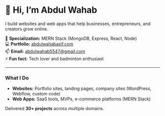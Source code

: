 # 👋 Hi, I’m Abdul Wahab

I build websites and web apps that help businesses, entrepreneurs, and creators grow online.  

🌱 **Specialization:** MERN Stack (MongoDB, Express, React, Node)  
💻 **Portfolio:** [abdulwahabasif.com](https://abdulwahabasif.com/)  
📫 **Email:** abdulwahab5547@gmail.com  
⚡ **Fun fact:** Tech lover and badminton enthusiast  

---

### What I Do
- **Websites:** Portfolio sites, landing pages, company sites (WordPress, Webflow, custom code)  
- **Web Apps:** SaaS tools, MVPs, e-commerce platforms (MERN Stack)  

Delivered **30+ projects** across multiple domains.  

